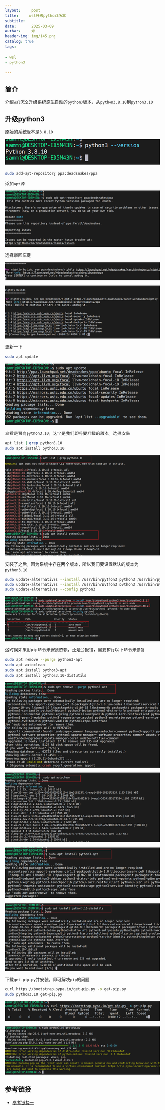 ```yaml
---
layout:     post   				    
title:     wsl升级python3版本			
subtitle:  
date:       2025-03-09				
author:     婷                              
header-img: img/145.png 	
catalog: true 						
tags:								

- wsl
- python3

---
```






## 简介

介绍`wsl`怎么升级系统原生自动的`python3`版本，从`python3.8.10`到`python3.10`





## 升级python3

原始的系统版本是`3.8.10`

![image-20250302164656253](https://raw.githubusercontent.com/copyright1999/image-typora-markdown/main/wsl_python3/image-20250302164656253.png)





```bash
sudo add-apt-repository ppa:deadsnakes/ppa 
```

添加`apt`源

![image-20250302164308608](https://raw.githubusercontent.com/copyright1999/image-typora-markdown/main/wsl_python3/image-20250302164308608.png)



选择敲回车键

![image-20250302164320010](https://raw.githubusercontent.com/copyright1999/image-typora-markdown/main/wsl_python3/image-20250302164320010.png)



![image-20250302164337757](https://raw.githubusercontent.com/copyright1999/image-typora-markdown/main/wsl_python3/image-20250302164337757.png)



更新一下

```bash
sudo apt update
```

![image-20250302164600166](https://raw.githubusercontent.com/copyright1999/image-typora-markdown/main/wsl_python3/image-20250302164600166.png)



查看是否有`python3.10`，这个是我们即将要升级的版本，选择安装

```bash
apt list | grep python3.10
sudo apt install python3.10
```



![image-20250302164737993](https://raw.githubusercontent.com/copyright1999/image-typora-markdown/main/wsl_python3/image-20250302164737993.png)



安装了之后，因为系统中存在两个版本，所以我们要设置默认的版本为`python3.10`

```bash
sudo update-alternatives --install /usr/bin/python3 python3 /usr/bin/python3.8 1
sudo update-alternatives --install /usr/bin/python3 python3 /usr/bin/python3.10 2
sudo update-alternatives --config python3
```

![image-20250302165032641](https://raw.githubusercontent.com/copyright1999/image-typora-markdown/main/wsl_python3/image-20250302165032641.png)





这时候如果用`pip`命令来安装依赖，还是会报错，需要执行以下命令来修复

```bash
sudo apt remove --purge python3-apt
sudo apt autoclean
sudo apt install python3-apt
sudo apt install python3.10-distutils
```



![image-20250302165119425](https://raw.githubusercontent.com/copyright1999/image-typora-markdown/main/wsl_python3/image-20250302165119425.png)

![image-20250302165152989](https://raw.githubusercontent.com/copyright1999/image-typora-markdown/main/wsl_python3/image-20250302165152989.png)



![image-20250302165226559](https://raw.githubusercontent.com/copyright1999/image-typora-markdown/main/wsl_python3/image-20250302165226559.png)



![image-20250302165258094](https://raw.githubusercontent.com/copyright1999/image-typora-markdown/main/wsl_python3/image-20250302165258094.png)





下载`get-pip.py`并安装，即可解决`pip`的问题

```bash
curl https://bootstrap.pypa.io/get-pip.py -o get-pip.py
sudo python3.10 get-pip.py
```



![image-20250302165338277](https://raw.githubusercontent.com/copyright1999/image-typora-markdown/main/wsl_python3/image-20250302165338277-1741522558240-16.png)



![image-20250302201030511](https://raw.githubusercontent.com/copyright1999/image-typora-markdown/main/wsl_python3/image-20250302201030511-1741522546393-10.png)





## 参考链接

- [参考链接一](https://www.gsgundam.com/2023/01/2023-01-18-z08-upgrade-python-3-in-ubuntu-of-wsl-windows/)

